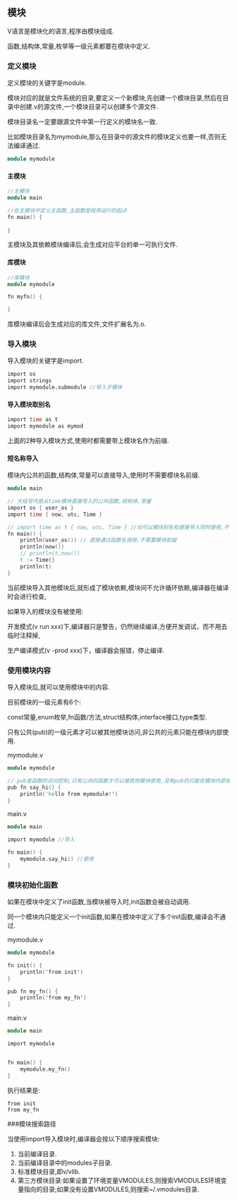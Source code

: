 ## 模块

V语言是模块化的语言,程序由模块组成.

函数,结构体,常量,枚举等一级元素都要在模块中定义.

### 定义模块

定义模块的关键字是module.

模块对应的就是文件系统的目录,要定义一个新模块,先创建一个模块目录,然后在目录中创建.v的源文件,一个模块目录可以创建多个源文件.

模块目录名一定要跟源文件中第一行定义的模块名一致.

比如模块目录名为mymodule,那么在目录中的源文件的模块定义也要一样,否则无法编译通过.

```v
module mymodule
```

#### 主模块

```v
//主模块
module main

//在主模块中定义主函数,主函数是程序运行的起点
fn main() {
	
}
```

主模块及其依赖模块编译后,会生成对应平台的单一可执行文件.

#### 库模块

```v
//库模块
module mymodule

fn myfn() {

}
```

库模块编译后会生成对应的库文件,文件扩展名为.o.

### 导入模块

导入模块的关键字是import.


```v
import os
import strings
import mymodule.submodule //导入子模块
```

#### 导入模块取别名

```v
import time as t
import mymodule as mymod
```

上面的2种导入模块方式,使用时都需要带上模块名作为前缀.

#### 短名称导入

模块内公共的函数,结构体,常量可以直接导入,使用时不需要模块名前缀.


```v
module main

// 大括号内是从time模块直接导入的公共函数,结构体,常量
import os { user_os }
import time { now, utc, Time }

// import time as t { now, utc, Time } //也可以模块别名和直接导入同时使用,不过很少场景会同时使用
fn main() {
	println(user_os()) // 直接通过函数名调用,不需要模块前缀
	println(now())
	// println(t.now())
	t := Time{}
	println(t)
}
```

当前模块导入其他模块后,就形成了模块依赖,模块间不允许循环依赖,编译器在编译时会进行检查,

如果导入的模块没有被使用:

开发模式(v run xxx)下,编译器只是警告，仍然继续编译,方便开发调试，而不用去临时注释掉,

生产编译模式(v -prod xxx)下，编译器会报错，停止编译.

### 使用模块内容

导入模块后,就可以使用模块中的内容.

目前模块的一级元素有6个:

const常量,enum枚举,fn函数/方法,struct结构体,interface接口,type类型.

只有公共(pub)的一级元素才可以被其他模块访问,非公共的元素只能在模块内部使用.

mymodule.v

```v
module mymodule

// pub是函数的访问控制,只有公共的函数才可以被其他模块使用,没有pub的只能在模块内部使用
pub fn say_hi() {
	println('hello from mymodule!')
}
```

 main.v

```v
module main

import mymodule //导入

fn main() {
	mymodule.say_hi() //使用
}
```

### 模块初始化函数

如果在模块中定义了init函数,当模块被导入时,init函数会被自动调用.

同一个模块内只能定义一个init函数,如果在模块中定义了多个init函数,编译会不通过.

mymodule.v

```v
module mymodule

fn init() {
    println('from init')
}

pub fn my_fn() {
    println('from my_fn')
}
```

main.v

```v
module main

import mymodule


fn main() {
    mymodule.my_fn()
}
```

执行结果是:

```
from init
from my_fn
```

###模块搜索路径

当使用import导入模块时,编译器会按以下顺序搜索模块:

1. 当前编译目录.
2. 当前编译目录中的modules子目录.
3. 标准模块目录,即v/vlib.
4. 第三方模块目录:如果设置了环境变量VMODULES,则搜索VMODULES环境变量指向的目录;如果没有设置VMODULES,则搜索~/.vmodules目录.